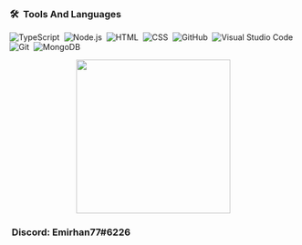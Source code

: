 ### 🛠 &nbsp;Tools And Languages 

![TypeScript](https://img.shields.io/badge/-TypeScript-05122A?style=flat&logo=typescript)&nbsp;
![Node.js](https://img.shields.io/badge/-Node.JS-05122A?style=flat&logo=node.js)&nbsp;
![HTML](https://img.shields.io/badge/-HTML-05122A?style=flat&logo=html5)&nbsp;
![CSS](https://img.shields.io/badge/-CSS-05122A?style=flat&logo=css3)&nbsp;
![GitHub](https://img.shields.io/badge/-GitHub-05122A?style=flat&logo=github)&nbsp;
![Visual Studio Code](https://img.shields.io/badge/-Visual%20Studio%20Code-05122A?style=flat&logo=visual-studio-code&logoColor=007ACC)&nbsp;
![Git](https://img.shields.io/badge/-Git-05122A?style=flat&logo=git)&nbsp;
![MongoDB](https://img.shields.io/badge/-MongoDB-05122A?style=flat&logo=mongodb)&nbsp;

  <p align="center">
  <img height="270em" src="https://github-readme-stats.vercel.app/api/top-langs/?username=emirhanbaltas34&theme=dark"/>
  </p>

### &nbsp;Discord: Emirhan77#6226
